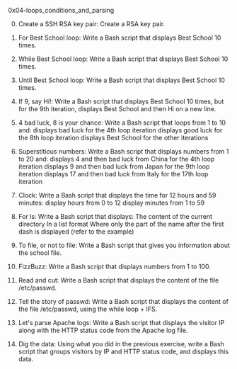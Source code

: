 0x04-loops_conditions_and_parsing

0. Create a SSH RSA key pair: Create a RSA key pair.

1. For Best School loop: Write a Bash script that displays Best School 10 times.

2. While Best School loop: Write a Bash script that displays Best School 10 times.

3. Until Best School loop: Write a Bash script that displays Best School 10 times.

4. If 9, say Hi!: Write a Bash script that displays Best School 10 times, but for the 9th iteration, displays Best School and then Hi on a new line.

5. 4 bad luck, 8 is your chance: Write a Bash script that loops from 1 to 10 and:
displays bad luck for the 4th loop iteration
displays good luck for the 8th loop iteration
displays Best School for the other iterations

6. Superstitious numbers: Write a Bash script that displays numbers from 1 to 20 and:
displays 4 and then bad luck from China for the 4th loop iteration
displays 9 and then bad luck from Japan for the 9th loop iteration
displays 17 and then bad luck from Italy for the 17th loop iteration

7. Clock: Write a Bash script that displays the time for 12 hours and 59 minutes:
display hours from 0 to 12
display minutes from 1 to 59

8. For ls: Write a Bash script that displays:
The content of the current directory
In a list format
Where only the part of the name after the first dash is displayed (refer to the example)

9. To file, or not to file: Write a Bash script that gives you information about the school file.

10. FizzBuzz: Write a Bash script that displays numbers from 1 to 100.

11. Read and cut: Write a Bash script that displays the content of the file /etc/passwd.

12. Tell the story of passwd: Write a Bash script that displays the content of the file /etc/passwd, using the while loop + IFS.

13. Let's parse Apache logs: Write a Bash script that displays the visitor IP along with the HTTP status code from the Apache log file.

14. Dig the data: Using what you did in the previous exercise, write a Bash script that groups visitors by IP and HTTP status code, and displays this data.
